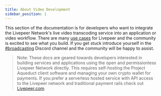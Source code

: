 ```yaml
---
title: About Video Development
sidebar_position: 1
---
```


This section of the documentation is for developers who want to integrate the
Livepeer Network's live video transcoding service into an application or video
workflow. There are many
[use cases](/broadcasters/core-concepts/use-cases) for Livepeer and the
community is excited to see what you build. If you get stuck introduce yourself
in the [#broadcasting](https://discord.gg/8Vr6B2qERb) Discord channel and the
community will be happy to assist.

> Note: These docs are geared towards developers interested in building services
> and applications using the open and permissionless Livepeer Network
> directly. This requires self-hosting the Project Aqueduct client software and managing your own
> crypto wallet for payments. If you prefer a serverless hosted service with API
> access to the Livepeer network and traditional payment rails check out
> [Livepeer.com](https://livepeer.com).

<!-- ## Quick Access

<DocsCardsContainer>
  <DocsCard
    key={1}
    title="Getting Started"
    description="A hands-on introduction to Livepeer for video developers. Recommended for all
new users."
    href="/docs/video-developers/getting-started/"
  />
  <DocsCard
    key={2}
    title="How-to Guides"
    description="Practical step-by-step guides to help you achieve a specific goal."
    href="/docs/video-developers/how-to-guides/"
  />
  <DocsCard
    key={3}
    title="Core Concepts"
    description="Big-picture explanations of higher-level Livepeer development concepts."
    href="/docs/video-developers/core-concepts/"
  />
  <DocsCard
    key={4}
    title="Reference"
    description="Covers tools, components, commands and resources. Most useful when you need detailed information about Livepeer broadcasting APIs."
    href="/docs/video-developers/reference/"
  />

</DocsCardsContainer> -->
